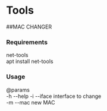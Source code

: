 # Tools

##MAC CHANGER

### Requirements

net-tools\
apt install net-tools

### Usage
@params\
-h --help
-i --iface  interface to change\
-m --mac new MAC